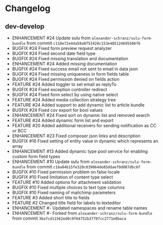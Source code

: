 # Changelog

## dev-develop

 - ENHANCEMENT #24    Update sulu from `alexander-schranz/sulu-form-bundle` from commit `c110e72e44a58a0f53428c153e405124695506f6`
 - BUGFIX      #24    Fixed form preview request analyzer
 - BUGFIX      #24    Fixed second date field type
 - BUGFIX      #24    Fixed missing translation and documentation
 - ENHANCEMENT #24    Added missing documentation
 - BUGFIX      #24    Fixed success email not sent to email in data json
 - BUGFIX      #24    Fixed missing uniqueness in form fields table
 - BUGFIX      #24    Fixed permission denied on fields action
 - FEATURE     #24    Added toggler to set email as replyTo
 - BUGFIX      #24    Fixed exception controller redirect
 - BUGFIX      #24    Fixed form select by using native select
 - FEATURE     #24    Added media collection strategy tree
 - FEATURE     #24    Added support to add dynamic list to article bundle
 - BUGFIX      #24    Fixed csv export for bool values
 - ENHANCEMENT #24    Fixed sort on dynamic list and removed search
 - FEATURE     #24    Added dynamic form list and export
 - FEATURE     #20    Added additional receivers for sending notification as CC or BCC
 - ENHANCEMENT #23    Fixed composer json links and description
 - BUGFIX      #16    Fixed setting of entity value in dynamic which represents an array
 - ENHANCEMENT #13    Added dynamic type pool service for enabling custom form field types
 - ENHANCEMENT #10    Update sulu from `alexander-schranz/sulu-form-bundle` from commit `c16a04b15fe320c039064de05ddaef9d087dbc6f`
 - BUGFIX      #10    Fixed permission problem on false locale
 - BUGFIX      #10    Fixed limitation of content type select
 - FEATURE     #10    Added options for attachment validation
 - BUGFIX      #10    Fixed multiple choices to text type columns
 - BUGFIX      #10    Fixed naming of mailchimp parameters
 - FEATURE     #3     Added short title to fields
 - FEATURE     #2     Changed title field for labels to texteditor
 - ENHANCEMENT #-     Updated namespaces and rename table names
 - ENHANCEMENT #-     Forked from `alexander-schranz/sulu-form-bundle` from commit `36a7cd11562ed0c9f64752b37707cc2771e0baca`
